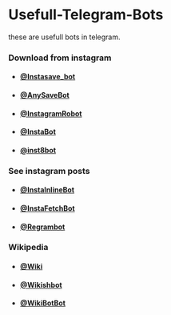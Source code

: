 # Usefull-Telegram-Bots
these are usefull bots in telegram.
### Download from instagram
- #### [@Instasave_bot](https://t.me/Instasave_bot)
- #### [@AnySaveBot](https://t.me/AnySaveBot)
- #### [@InstagramRobot](https://t.me/InstagramRobot)
- #### [@InstaBot](https://t.me/InstaBot)
- #### [@inst8bot](https://t.me/inst8bot)
### See instagram posts
- #### [@InstalnlineBot](https://t.me/InstalnlineBot)
- #### [@InstaFetchBot](https://t.me/InstaFetchBot)
- #### [@Regrambot](https://t.me/Regrambot)
### Wikipedia
- #### [@Wiki](https://t.me/Wiki)
- #### [@Wikishbot](https://t.me/Wikishbot)
- #### [@WikiBotBot](https://t.me/WikiBotBot)













